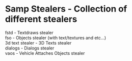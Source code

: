 # Samp Stealers - Collection of different stealers
fstd - Textdraws stealer  
fso - Objects stealer (with text/textures and etc...)  
3d text stealer - 3D Texts stealer  
dialogs - Dialogs stealer  
vaos - Vehicle Attaches Objects stealer
